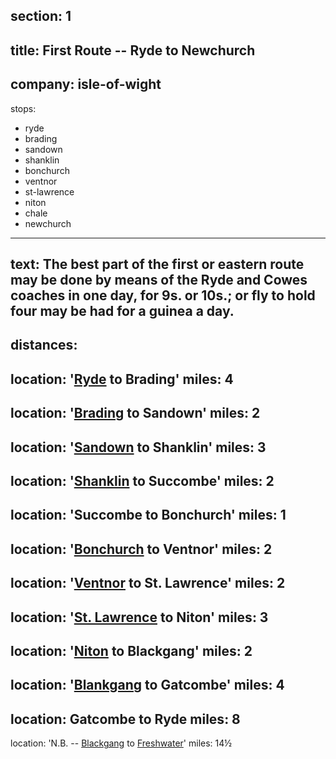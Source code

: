 section: 1
----
title: First Route -- Ryde to Newchurch
----
company: isle-of-wight
----
stops:
- ryde
- brading
- sandown
- shanklin
- bonchurch
- ventnor
- st-lawrence
- niton
- chale
- newchurch
----
text: The best part of the first or eastern route may be done by means of the Ryde and Cowes coaches in one day, for 9s. or 10s.; or fly to hold four may be had for a guinea a day.
----
distances:
-
  location: '[Ryde](/stations/ryde/) to Brading'
  miles: 4
-
  location: '[Brading](/stations/brading/) to Sandown'
  miles: 2
-
  location: '[Sandown](/stations/sandown/) to Shanklin'
  miles: 3
-
  location: '[Shanklin](/stations/ryde/) to Succombe'
  miles: 2
-
  location: 'Succombe to Bonchurch'
  miles: 1
-
  location: '[Bonchurch](/stations/bonchurch/) to Ventnor'
  miles: 2
-
  location: '[Ventnor](/stations/ventnor/) to St. Lawrence'
  miles: 2
-
  location: '[St. Lawrence](/stations/ryde/) to Niton'
  miles: 3
-
  location: '[Niton](/stations/niton/) to Blackgang'
  miles: 2
-
  location: '[Blankgang](/stations/ryde/) to Gatcombe'
  miles: 4
-
  location: Gatcombe to Ryde
  miles: 8
-
  location: 'N.B. -- [Blackgang](/stations/blackgang/) to [Freshwater](/stations/freshwater)'
  miles: 14½
